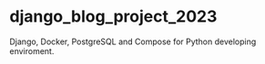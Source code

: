 # django_blog_project_2023
Django, Docker, PostgreSQL and Compose for Python developing enviroment. 
